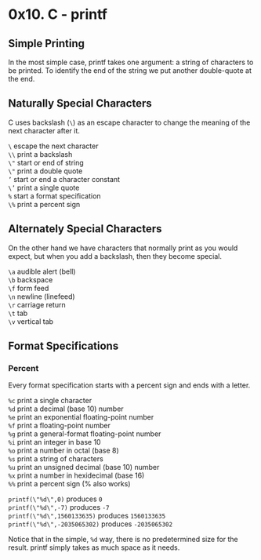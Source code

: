 # 0x10. C - printf

## Simple Printing

In the most simple case, printf takes one argument: a string of characters to be printed.  To identify the end of the string we put another double-quote at the end.

## Naturally Special Characters

C uses backslash (`\`) as an escape character to change the meaning of the next character after it.

`\` escape the next character\
`\\` print a backslash\
`\"` start or end of string\
`\"` print a double quote\
`’` start or end a character constant\
`\’` print a single quote\
`%` start a format specification\
`\%` print a percent sign

## Alternately Special Characters

On the other hand we have characters that normally print as you would expect, but when you add a backslash, then they become special.

`\a` audible alert (bell)\
`\b` backspace\
`\f` form feed\
`\n` newline (linefeed)\
`\r` carriage return\
`\t` tab\
`\v` vertical tab

## Format Specifications
### Percent

Every format specification starts with a percent sign and ends with a letter.

`%c` print a single character\
`%d` print a decimal (base 10) number\
`%e` print an exponential floating-point number\
`%f` print a floating-point number\
`%g` print a general-format floating-point number\
`%i` print an integer in base 10\
`%o` print a number in octal (base 8)\
`%s` print a string of characters\
`%u` print an unsigned decimal (base 10) number\
`%x` print a number in hexidecimal (base 16)\
`%%` print a percent sign (\% also works)

`printf(\"%d\",0)` produces `0`\
`printf(\"%d\",-7)` produces `-7`\
`printf(\"%d\",1560133635)` produces `1560133635`\
`printf(\"%d\",-2035065302)` produces `-2035065302`

Notice that in the simple, `%d` way, there is no predetermined size for the result. printf simply takes as much space as it needs.
